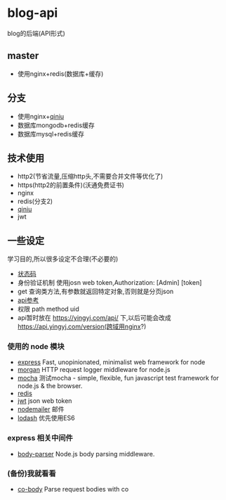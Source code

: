 blog-api
===============
blog的后端(API形式)
## master
* 使用nginx+redis(数据库+缓存)

## 分支
* 使用nginx+[qiniu](https://portal.qiniu.com/signup?code=3lbnx1x2ub1hu)
* 数据库mongodb+redis缓存
* 数据库mysql+redis缓存

## 技术使用
* http2(节省流量,压缩http头,不需要合并文件等优化了)
* https(http2的前置条件)(沃通免费证书)
* nginx
* redis(分支2)
* [qiniu](https://portal.qiniu.com/signup?code=3lbnx1x2ub1hu)
* jwt

## 一些设定
学习目的,所以很多设定不合理(不必要的)
* [状态码](http://developer.qiniu.com/docs/v6/api/reference/codes.html)
* 身份验证机制 使用josn web token,Authorization: \[Admin\] [token]
* get 查询类方法,有参数就返回特定对象,否则就是分页json
* [api参考](https://leancloud.cn/docs/rest_api.html#用户)
* 权限  path method uid
* api暂时放在 https://yingyj.com/api/ 下,以后可能会改成 https://api.yingyj.com/version(跨域用nginx?)


### 使用的 node 模块
* [express](https://github.com/expressjs/express) Fast, unopinionated, minimalist web framework for node
* [morgan](https://github.com/expressjs/morgan) HTTP request logger middleware for node.js
* [mocha](https://github.com/mochajs/mocha) 测试mocha - simple, flexible, fun javascript test framework for node.js & the browser.
* [redis](https://github.com/NodeRedis/node_redis)
* [jwt](https://github.com/auth0/node-jsonwebtoken) json web token
* [nodemailer](https://github.com/nodemailer/nodemailer) 邮件
* [lodash](https://lodash.com/docs#template) 优先使用ES6

### express 相关中间件
* [body-parser](https://github.com/expressjs/body-parser) Node.js body parsing middleware.

### (备份)我就看看
* [co-body](https://github.com/cojs/co-body) Parse request bodies with co

